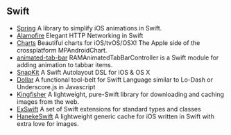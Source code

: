 ## Swift

- [Spring](https://github.com/MengTo/Spring) A library to simplify iOS animations in Swift. 
- [Alamofire](https://github.com/Alamofire/Alamofire) Elegant HTTP Networking in Swift
- [Charts](https://github.com/danielgindi/Charts) Beautiful charts for iOS/tvOS/OSX! The Apple side of the crossplatform MPAndroidChart.
- [animated-tab-bar](https://github.com/Ramotion/animated-tab-bar) RAMAnimatedTabBarController is a Swift module for adding animation to tabbar items.
- [SnapKit](https://github.com/SnapKit/SnapKit) A Swift Autolayout DSL for iOS & OS X 
- [Dollar](https://github.com/ankurp/Dollar) A functional tool-belt for Swift Language similar to Lo-Dash or Underscore.js in Javascript
- [Kingfisher](https://github.com/onevcat/Kingfisher) A lightweight, pure-Swift library for downloading and caching images from the web.
- [ExSwift](https://github.com/pNre/ExSwift) A set of Swift extensions for standard types and classes
- [HanekeSwift](https://github.com/Haneke/HanekeSwift) A lightweight generic cache for iOS written in Swift with extra love for images.


